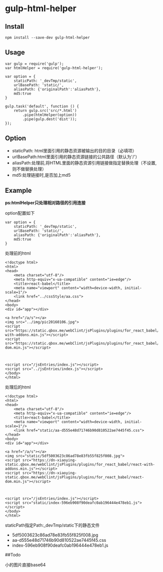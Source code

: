 # gulp-html-helper

## Install

`npm install --save-dev gulp-html-helper `

## Usage


```
var gulp = require('gulp');
var htmlHelper = require('gulp-html-helper');

var option = {
    staticPath: '_devTmp/static',
    urlBasePath: 'static/',
    aliasPath: {'originalPath':'aliasPath'},
    md5:true
}

gulp.task('default', function () {
    return gulp.src('src/*.html')
        .pipe(htmlHelper(option))
        .pipe(gulp.dest('dist'));
});

```

## Option

- staticPath: html里面引用的静态资源被输出的目的目录（必填项）
- urlBasePath:html里面引用的静态资源链接的公共路径（默认为'/'）
- aliasPath:处理前,将HTML里面的静态资源引用链接做指定替换处理（不设置,则不做替换处理）
- md5:处理链接时,是否加上md5

## Example

**ps:htmlHelper只处理相对路径的引用连接**

option配置如下

```
var option = {
    staticPath: '_devTmp/static',
    urlBasePath: 'static/',
    aliasPath: {'originalPath':'aliasPath'},
    md5:true
}
```

处理前的html

```
<!doctype html>
<html>
<head>
    <meta charset="utf-8"/>
    <meta http-equiv="x-ua-compatible" content="ie=edge"/>
    <title>react-babel</title>
    <meta name="viewport" content="width=device-width, initial-scale=1"/>
    <link href="../cssStyle/aa.css">
</head>
<body>
<div id="app"></div>

<a href="/a/s"></a>
<img src="../img/pic20160106.jpg">
<script src="https://static.qbox.me/webClint/jsPlugins/plugins/for_react_babel/react-with-addons.min.js"></script>
<script src="https://static.qbox.me/webClint/jsPlugins/plugins/for_react_babel/react-dom.min.js"></script>



<script src="/jsEntries/index.js"></script>
<script src="../jsEntries/index.js"></script>
</body>
</html>

```

处理后的html

```
<!doctype html>
<html>
<head>
    <meta charset="utf-8"/>
    <meta http-equiv="x-ua-compatible" content="ie=edge"/>
    <title>react-babel</title>
    <meta name="viewport" content="width=device-width, initial-scale=1"/>
    <link href="static/aa-d555e48d71746b90d810522ae7445f45.css">
</head>
<body>
<div id="app"></div>

<a href="/a/s"></a>
<img src="static/5df5003623c86ad78e83fb55f825f008.jpg">
<script src="https://dn-xiaoying-static.qbox.me/webClint/jsPlugins/plugins/for_react_babel/react-with-addons.min.js"></script>
<script src="https://dn-xiaoying-static.qbox.me/webClint/jsPlugins/plugins/for_react_babel/react-dom.min.js"></script>



<script src="/jsEntries/index.js"></script>
<script src="static/index-596eb908f90deafc0ab196444e478eb1.js"></script>
</body>
</html>
```

staticPath指定Path:_devTmp/static下的静态文件
- 5df5003623c86ad78e83fb55f825f008.jpg
- aa-d555e48d71746b90d810522ae7445f45.css
- index-596eb908f90deafc0ab196444e478eb1.js


##Todo

小的图片直接base64